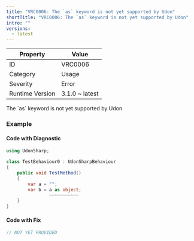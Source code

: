 ```yaml
---
title: "VRC0006: The `as` keyword is not yet supported by Udon"
shortTitle: "VRC0006: The `as` keyword is not yet supported by Udon"
intro: ""
versions:
  - latest
---
```


| Property        | Value          |
| --------------- | -------------- |
| ID              | VRC0006        |
| Category        | Usage          |
| Severity        | Error          |
| Runtime Version | 3.1.0 ~ latest |

The \`as\` keyword is not yet supported by Udon

### Example

#### Code with Diagnostic

```csharp
using UdonSharp;

class TestBehaviour0 : UdonSharpBehaviour
{
    public void TestMethod()
    {
        var a = "";
        var b = a as object;
                ~~~~~~~~~~~
    }
}
```

#### Code with Fix

```csharp
// NOT YET PROVIDED
```
